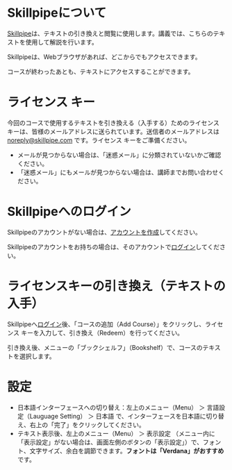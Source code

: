 # Skillpipeについて

[Skillpipe](https://www.skillpipe.com/)は、テキストの引き換えと閲覧に使用します。講義では、こちらのテキストを使用して解説を行います。

Skillpipeは、Webブラウザがあれば、どこからでもアクセスできます。

コースが終わったあとも、テキストにアクセスすることができます。

# ライセンス キー

今回のコースで使用するテキストを引き換える（入手する）ためのライセンス キーは、皆様のメールアドレスに送られています。送信者のメールアドレスは noreply@skillpipe.com です。ライセンス キーをご準備ください。

- メールが見つからない場合は、「迷惑メール」に分類されていないかご確認ください。
- 「迷惑メール」にもメールが見つからない場合は、講師までお問い合わせください。

# Skillpipeへのログイン

Skillpipeのアカウントがない場合は、[アカウントを作成](https://www.skillpipe.com/#/account/registration)してください。

Skillpipeのアカウントをお持ちの場合は、そのアカウントで[ログイン](https://www.skillpipe.com/#/account/login)してください。

# ライセンスキーの引き換え（テキストの入手）

Skillpipeへ[ログイン](https://www.skillpipe.com/#/account/login)後、「コースの追加（Add Course）」をクリックし、ライセンス キーを入力して、引き換え（Redeem）を行ってください。

引き換え後、メニューの「ブックシェルフ」（Bookshelf）で、コースのテキストを選択します。

# 設定

- 日本語インターフェースへの切り替え：左上のメニュー（Menu） ＞ 言語設定（Lauguage Setting） ＞ 日本語 で、インターフェースを日本語に切り替え、右上の「完了」をクリックしてください。
- テキスト表示後、左上のメニュー（Menu） ＞ 表示設定 （メニュー内に「表示設定」がない場合は、画面左側のボタンの「表示設定」）で、フォント、文字サイズ、余白を調節できます。**フォントは「Verdana」がおすすめ**です。

